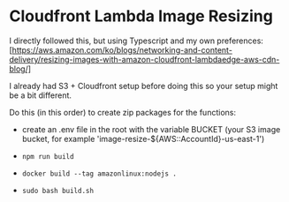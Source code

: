 # Cloudfront Lambda Image Resizing

I directly followed this, but using Typescript and my own preferences: [https://aws.amazon.com/ko/blogs/networking-and-content-delivery/resizing-images-with-amazon-cloudfront-lambdaedge-aws-cdn-blog/]

I already had S3 + Cloudfront setup before doing this so your setup might be a bit different.

Do this (in this order) to create zip packages for the functions:

* create an .env file in the root with the variable BUCKET (your S3 image bucket, for example 'image-resize-${AWS::AccountId}-us-east-1')

* `npm run build`

* `docker build --tag amazonlinux:nodejs .`

* `sudo bash build.sh`
